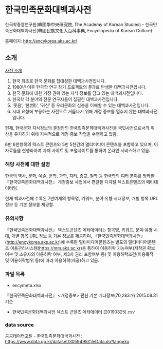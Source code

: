 # 한국민족문화대백과사전
한국학중앙연구원(韓國學中央硏究院, The Academy of Korean Studies) - 한국민족문화대백과사전(韓國民族文化大百科事典, Encyclopedia of Korean Culture)

홈페이지: http://encykorea.aks.ac.kr/

## 소개

 [사전 소개](http://encykorea.aks.ac.kr/Main/Intro)
 
 1. 한국 최초로 한국 문화를 집대성한 대백과사전입니다.
 2. 1980년 이후 한국학 연구 장기 프로젝트의 결과로 탄생한 대백과사전입니다.
 3. 한국 문화에 대한 가장 권위 있는 지식 정보를 담고 있는 대백과사전입니다.
 4. 한국학 각 분야의 전문 연구자들이 집필한 대백과사전입니다.
 5. ‘웃음’, ‘한(恨)’, ‘귀신’ 등 우리문화의 심층을 이해할 수 있는 대백과사전입니다.
 6. 시대 요청에 부응하는 사전으로 거듭나기 위해 개정 증보를 멈추지 않는 대백과사전입니다.


 현재, 한국문화 지식정보의 결정판인 한국민족문화대백과사전을 국민사전으로서의 위상을 유지하기 위해 지속적으로 개정·증보 작업을 수행하고 있음. 
 
 6만 8천항목의 텍스트 콘텐츠와 5만 5천건의 멀티미디어 콘텐츠를 포함하고 있으며, 이 자료들을 현행화하여 자체 사이트 및 포털사이트를 통하여 온라인 서비스하고 있음.

### 해당 사전에 대한 설명

 한국의 역사, 문화, 예술, 문학, 과학, 지리, 종교, 철학 등 한국학의 여러 분야를 망라한 『한국민족문화대백과사전』 개정증보 사업에서 편찬된 디지털 텍스트콘텐츠의 메타데이터임.
 
 현재 백과사전에 수록된 7만여개의 항목명, 키워드, 분야·유형·시대정보, 개별 항목 URL 정보 등 기본 정보를 제공함.

### 유의사항

 『한국민족문화대백과사전』 텍스트콘텐츠 메타데이터는 항목명, 키워드, 분야·유형·시대, 개별 항목 URL 정보 등 기본 정보를 제공하며, 『한국민족문화대백과사전』(http://encykorea.aks.ac.kr)에 수록된 멀티미디어콘텐츠는 별도의 멀티미디어콘텐츠 이용관리시스템(https://mm.aks.ac.kr)을 통하여 이용허락 가능여부(저작권 확보 여부 및 소유자의 이용허락 여부, 제3자 권리 포함여부 등) 및 이용허락조건(이용목적 및 이용허락범위 등)에 따라 이용허락(제공)하고 있음.

### 파일 목록

* encymeta.xlsx

 『한국민족문화대백과사전』 <개정증보> 편찬 기본 메타정보(70,283개) 2015.08.31 기준

* 한국민족문화대백과사전 텍스트 콘텐츠 메타데이터 (20190325).csv

### data source

공공데이터포털 - 한국민족문화대백과사전 : https://www.data.go.kr/dataset/3059498/fileData.do?lang=ko
